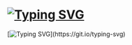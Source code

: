 # [![Typing SVG](https://readme-typing-svg.demolab.com?font=Inconsolata&weight=900&size=50&duration=800&pause=1&color=30903AB3&background=171E2C31&center=true&multiline=true&repeat=false&width=1000&height=70&lines=A+Website+for+school)](https://git.io/typing-svg)

[![Typing SVG](https://readme-typing-svg.demolab.com?font=Inconsolata&weight=900&duration=3500&pause=1&color=30903AB3&background=171E2C31&center=true&vCenter=true&multiline=true&repeat=false&width=1000&height=70&lines=A+Website+for+a+school+project.+It's+about+mental+health+and+stuff.;it's+in+early+development%2C+so+expect+the+code+being+stale+and+unpolished.)](https://git.io/typing-svg)
